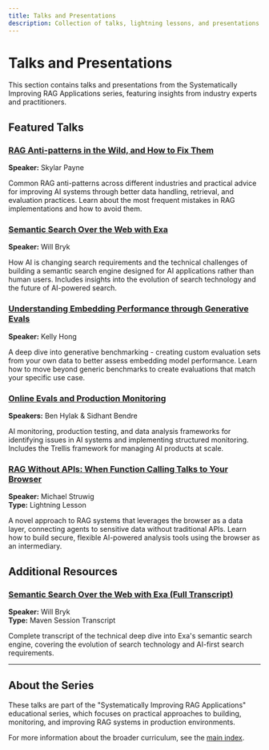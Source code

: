 ```yaml
---
title: Talks and Presentations
description: Collection of talks, lightning lessons, and presentations from the Systematically Improving RAG Applications series
---
```


# Talks and Presentations

This section contains talks and presentations from the Systematically Improving RAG Applications series, featuring insights from industry experts and practitioners.

## Featured Talks

### [RAG Anti-patterns in the Wild, and How to Fix Them](rag-antipatterns-skylar-payne.md)

**Speaker:** Skylar Payne

Common RAG anti-patterns across different industries and practical advice for improving AI systems through better data handling, retrieval, and evaluation practices. Learn about the most frequent mistakes in RAG implementations and how to avoid them.

### [Semantic Search Over the Web with Exa](semantic-search-exa-will-bryk.md)

**Speaker:** Will Bryk

How AI is changing search requirements and the technical challenges of building a semantic search engine designed for AI applications rather than human users. Includes insights into the evolution of search technology and the future of AI-powered search.

### [Understanding Embedding Performance through Generative Evals](embedding-performance-generative-evals-kelly-hong.md)

**Speaker:** Kelly Hong

A deep dive into generative benchmarking - creating custom evaluation sets from your own data to better assess embedding model performance. Learn how to move beyond generic benchmarks to create evaluations that match your specific use case.

### [Online Evals and Production Monitoring](online-evals-production-monitoring-ben-sidhant.md)

**Speakers:** Ben Hylak & Sidhant Bendre

AI monitoring, production testing, and data analysis frameworks for identifying issues in AI systems and implementing structured monitoring. Includes the Trellis framework for managing AI products at scale.

### [RAG Without APIs: When Function Calling Talks to Your Browser](rag-without-apis-browser-michael-struwig.md)

**Speaker:** Michael Struwig\
**Type:** Lightning Lesson

A novel approach to RAG systems that leverages the browser as a data layer, connecting agents to sensitive data without traditional APIs. Learn how to build secure, flexible AI-powered analysis tools using the browser as an intermediary.

## Additional Resources

### [Semantic Search Over the Web with Exa (Full Transcript)](semantic-search-exa-will-bryk-transcript.md)

**Speaker:** Will Bryk\
**Type:** Maven Session Transcript

Complete transcript of the technical deep dive into Exa's semantic search engine, covering the evolution of search technology and AI-first search requirements.

______________________________________________________________________

## About the Series

These talks are part of the "Systematically Improving RAG Applications" educational series, which focuses on practical approaches to building, monitoring, and improving RAG systems in production environments.

For more information about the broader curriculum, see the [main index](../index.md).
